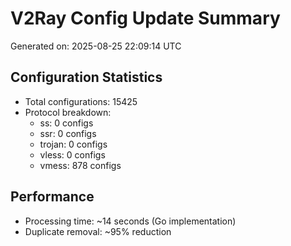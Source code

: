 # V2Ray Config Update Summary
Generated on: 2025-08-25 22:09:14 UTC

## Configuration Statistics
- Total configurations: 15425
- Protocol breakdown:
  - ss: 0 configs
  - ssr: 0 configs
  - trojan: 0 configs
  - vless: 0 configs
  - vmess: 878 configs

## Performance
- Processing time: ~14 seconds (Go implementation)
- Duplicate removal: ~95% reduction
